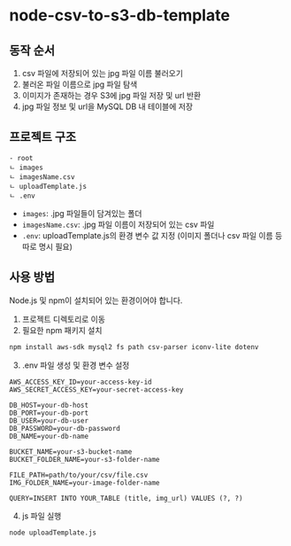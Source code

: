 # node-csv-to-s3-db-template
## 동작 순서
1. csv 파일에 저장되어 있는 jpg 파일 이름 불러오기
2. 불러온 파일 이름으로 jpg 파일 탐색
3. 이미지가 존재하는 경우 S3에 jpg 파일 저장 및 url 반환
4. jpg 파일 정보 및 url을 MySQL DB 내 테이블에 저장

## 프로젝트 구조
```
- root
ㄴ images
ㄴ imagesName.csv
ㄴ uploadTemplate.js
ㄴ .env
```
- `images`: .jpg 파일들이 담겨있는 폴더
- `imagesName.csv`: .jpg 파일 이름이 저장되어 있는 csv 파일
- `.env`: uploadTemplate.js의 환경 변수 값 지정
  (이미지 폴더나 csv 파일 이름 등 따로 명시 필요)

## 사용 방법
Node.js 및 npm이 설치되어 있는 환경이어야 합니다.
1. 프로젝트 디렉토리로 이동
2. 필요한 npm 패키지 설치
  ```sh
  npm install aws-sdk mysql2 fs path csv-parser iconv-lite dotenv
  ```
3. .env 파일 생성 및 환경 변수 설정
  ```env
  AWS_ACCESS_KEY_ID=your-access-key-id
  AWS_SECRET_ACCESS_KEY=your-secret-access-key

  DB_HOST=your-db-host
  DB_PORT=your-db-port
  DB_USER=your-db-user
  DB_PASSWORD=your-db-password
  DB_NAME=your-db-name
  
  BUCKET_NAME=your-s3-bucket-name
  BUCKET_FOLDER_NAME=your-s3-folder-name

  FILE_PATH=path/to/your/csv/file.csv
  IMG_FOLDER_NAME=your-image-folder-name

  QUERY=INSERT INTO YOUR_TABLE (title, img_url) VALUES (?, ?)
  ```
4. js 파일 실행
  ```sh
  node uploadTemplate.js
  ```
